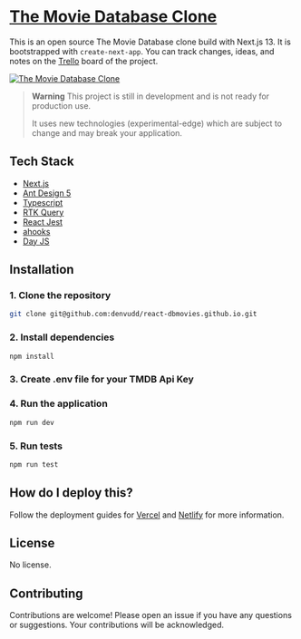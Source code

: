 # [The Movie Database Clone](https://react-dbmovies.vercel.app/)

This is an open source The Movie Database clone build with Next.js 13. It is bootstrapped with `create-next-app`.
You can track changes, ideas, and notes on the [Trello](https://trello.com/invite/b/ztbVNEGv/ATTI04a5536d308e638e84ae0c22761445552681CB37/tmdb-nextjs-project-by-denvudd) board of the project.

[![The Movie Database Clone](https://i.ibb.co/DGd39Vj/Screenshot-2023-07-18-12-27-18.png)](https://react-dbmovies.vercel.app/)

> **Warning**
> This project is still in development and is not ready for production use.
>
> It uses new technologies (experimental-edge) which are subject to change and may break your application.

## Tech Stack

- [Next.js](https://nextjs.org)
- [Ant Design 5](https://ant.design/)
- [Typescript](https://www.typescriptlang.org/)
- [RTK Query](https://redux-toolkit.js.org/rtk-query/overview)
- [React Jest](https://jestjs.io/uk/docs/tutorial-react)
- [ahooks](https://ahooks.js.org/)
- [Day JS](https://day.js.org/)

## Installation

### 1. Clone the repository

```bash
git clone git@github.com:denvudd/react-dbmovies.github.io.git
```

### 2. Install dependencies

```bash
npm install
```

### 3. Create .env file for your TMDB Api Key

### 4. Run the application

```bash
npm run dev
```

### 5. Run tests

```bash
npm run test
```

## How do I deploy this?

Follow the deployment guides for [Vercel](https://vercel.com/docs/concepts/deployments/overview) and [Netlify](https://www.netlify.com/blog/2020/11/30/how-to-deploy-next.js-sites-to-netlify/) for more information.

## License

No license.

## Contributing

Contributions are welcome! Please open an issue if you have any questions or suggestions. Your contributions will be acknowledged.
